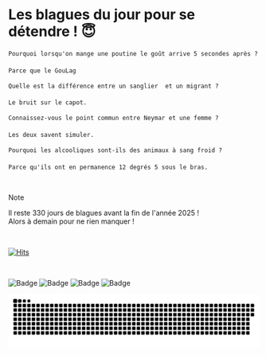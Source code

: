 
<h1>Les blagues du jour pour se détendre ! 😇</h1>

```diff
Pourquoi lorsqu'on mange une poutine le goût arrive 5 secondes après ?

Parce que le GouLag
```

```diff
Quelle est la différence entre un sanglier  et un migrant ?

Le bruit sur le capot.
```

```diff
Connaissez-vous le point commun entre Neymar et une femme ?

Les deux savent simuler.
```

```diff
Pourquoi les alcooliques sont-ils des animaux à sang froid ?

Parce qu'ils ont en permanence 12 degrés 5 sous le bras.
```

<br/>

> [!NOTE]
> Il reste 330 jours de blagues avant la fin de l'année 2025 ! <br/>
> Alors à demain pour ne rien manquer !

<br/>


[![Hits](https://hits.seeyoufarm.com/api/count/incr/badge.svg?url=https%3A%2F%2Fgithub.com%2FClems02%2Fhit-counter&count_bg=%23003E80&title_bg=%235C9FE1&icon=powershell.svg&icon_color=%23FFFFFF&title=Visite&edge_flat=false)](https://hits.seeyoufarm.com)


<br/>


![Badge](https://img.shields.io/badge/Last%20updated%20on-white?style=for-the-badge&logo=clockify)   ![Badge](https://img.shields.io/badge/05/02-white?style=for-the-badge) ![Badge](https://img.shields.io/badge/at-white?style=for-the-badge) ![Badge](https://img.shields.io/badge/02:58-white?style=for-the-badge)


<p align="center">
 <img width="1000" src="assets/github-snake.svg" alt="snake"/>
</p>
